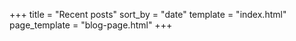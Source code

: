 +++
title = "Recent posts"
sort_by = "date"
template = "index.html"
page_template = "blog-page.html"
+++
